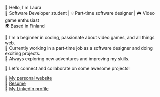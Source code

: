 👋 Hello, I'm Laura <br>
🚀 Software Developer student | 💡 Part-time software designer | 🎮 Video game enthusiast <br>
🌍 Based in Finland

🌱 I'm a beginner in coding, passionate about video games, and all things web. <br>
💼 Currently working in a part-time job as a software designer and doing exciting projects. <br>
🚧 Always exploring new adventures and improving my skills.

💬 Let's connect and collaborate on some awesome projects!

🔗 <a href="https://laurasimila.fi">My personal website</a> <br>
📄 <a href="https://drive.google.com/file/d/1HQWX8WImpV1fprPogHO71kFnsLMBaJLg/view?usp=sharing">Resume</a> <br>
👔 <a href="https://www.linkedin.com/in/laura-simila/">My LinkedIn profile</a>
